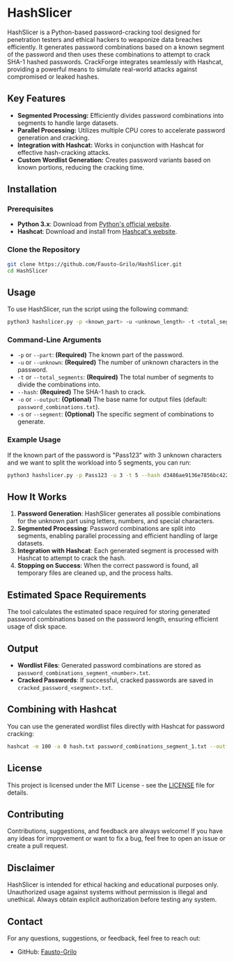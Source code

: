 # HashSlicer

HashSlicer is a Python-based password-cracking tool designed for penetration testers and ethical hackers to weaponize data breaches efficiently. It generates password combinations based on a known segment of the password and then uses these combinations to attempt to crack SHA-1 hashed passwords. CrackForge integrates seamlessly with Hashcat, providing a powerful means to simulate real-world attacks against compromised or leaked hashes.

## Key Features
- **Segmented Processing:** Efficiently divides password combinations into segments to handle large datasets.
- **Parallel Processing:** Utilizes multiple CPU cores to accelerate password generation and cracking.
- **Integration with Hashcat:** Works in conjunction with Hashcat for effective hash-cracking attacks.
- **Custom Wordlist Generation:** Creates password variants based on known portions, reducing the cracking time.

## Installation

### Prerequisites
- **Python 3.x**: Download from [Python's official website](https://www.python.org/downloads/).
- **Hashcat**: Download and install from [Hashcat's website](https://hashcat.net/hashcat/).

### Clone the Repository
```bash
git clone https://github.com/Fausto-Grilo/HashSlicer.git
cd HashSlicer
```

## Usage
To use HashSlicer, run the script using the following command:

```bash
python3 hashslicer.py -p <known_part> -u <unknown_length> -t <total_segments> --hash <SHA-1_hash>
```

### Command-Line Arguments
- `-p` or `--part`: **(Required)** The known part of the password.
- `-u` or `--unknown`: **(Required)** The number of unknown characters in the password.
- `-t` or `--total_segments`: **(Required)** The total number of segments to divide the combinations into.
- `--hash`: **(Required)** The SHA-1 hash to crack.
- `-o` or `--output`: **(Optional)** The base name for output files (default: `password_combinations.txt`).
- `-s` or `--segment`: **(Optional)** The specific segment of combinations to generate.

### Example Usage
If the known part of the password is "Pass123" with 3 unknown characters and we want to split the workload into 5 segments, you can run:
```bash
python3 hashslicer.py -p Pass123 -u 3 -t 5 --hash d3486ae9136e7856bc42212385ea797094475802
```

## How It Works
1. **Password Generation**: HashSlicer generates all possible combinations for the unknown part using letters, numbers, and special characters.
2. **Segmented Processing**: Password combinations are split into segments, enabling parallel processing and efficient handling of large datasets.
3. **Integration with Hashcat**: Each generated segment is processed with Hashcat to attempt to crack the hash.
4. **Stopping on Success**: When the correct password is found, all temporary files are cleaned up, and the process halts.

## Estimated Space Requirements
The tool calculates the estimated space required for storing generated password combinations based on the password length, ensuring efficient usage of disk space.

## Output
- **Wordlist Files**: Generated password combinations are stored as `password_combinations_segment_<number>.txt`.
- **Cracked Passwords**: If successful, cracked passwords are saved in `cracked_password_<segment>.txt`.

## Combining with Hashcat
You can use the generated wordlist files directly with Hashcat for password cracking:
```bash
hashcat -m 100 -a 0 hash.txt password_combinations_segment_1.txt --outfile cracked_password.txt
```

## License
This project is licensed under the MIT License - see the [LICENSE](LICENSE) file for details.

## Contributing
Contributions, suggestions, and feedback are always welcome! If you have any ideas for improvement or want to fix a bug, feel free to open an issue or create a pull request.

## Disclaimer
HashSlicer is intended for ethical hacking and educational purposes only. Unauthorized usage against systems without permission is illegal and unethical. Always obtain explicit authorization before testing any system.

## Contact
For any questions, suggestions, or feedback, feel free to reach out:
- GitHub: [Fausto-Grilo](https://github.com/Fausto-Grilo)
